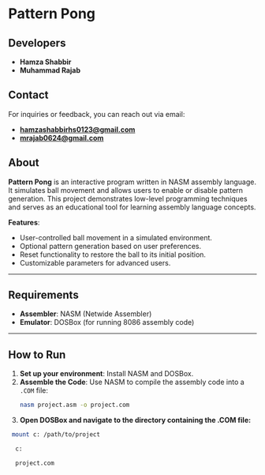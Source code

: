 # Pattern Pong  

## Developers  
- **Hamza Shabbir**  
- **Muhammad Rajab**  

## Contact  
For inquiries or feedback, you can reach out via email:  
- **hamzashabbirhs0123@gmail.com**
- **mrajab0624@gmail.com**  

## About  
**Pattern Pong** is an interactive program written in NASM assembly language. It simulates ball movement and allows users to enable or disable pattern generation. This project demonstrates low-level programming techniques and serves as an educational tool for learning assembly language concepts.  

**Features**:  
- User-controlled ball movement in a simulated environment.  
- Optional pattern generation based on user preferences.  
- Reset functionality to restore the ball to its initial position.  
- Customizable parameters for advanced users.  

---

## Requirements  
- **Assembler**: NASM (Netwide Assembler)  
- **Emulator**: DOSBox (for running 8086 assembly code)  

---

## How to Run  
1. **Set up your environment**: Install NASM and DOSBox.  
2. **Assemble the Code**: Use NASM to compile the assembly code into a `.COM` file:  
   ```bash
   nasm project.asm -o project.com
   ```
3. **Open DOSBox and navigate to the directory containing the .COM file:**
  ```bash
   mount c: /path/to/project
  ```
  ```bash
    c:
  ```
  ```bash
    project.com
  ```
